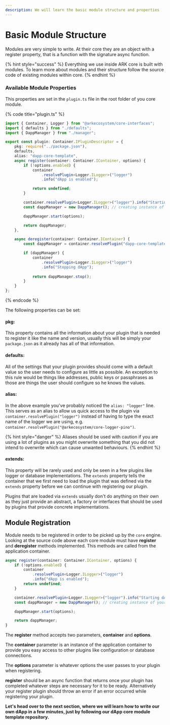 ```yaml
---
description: We will learn the basic module structure and properties
---
```


# Basic Module Structure

Modules are very simple to write. At their core they are an object with a register property, that is a function with the signature async function.

{% hint style="success" %}
Everything we use inside ARK core is built with modules. To learn more about modules and their structure follow the source code of existing modules within core. 
{% endhint %}

### Available Module Properties

This properties are set in the `plugin.ts` file in the root folder of you core module. 

{% code title="plugin.ts" %}
```typescript
import { Container, Logger } from "@arkecosystem/core-interfaces";
import { defaults } from "./defaults";
import { DappManager } from "./manager";

export const plugin: Container.IPluginDescriptor = {
    pkg: require("../package.json"),
    defaults,
    alias: "dapp-core-template",
    async register(container: Container.IContainer, options) {
        if (!options.enabled) {
            container
                .resolvePlugin<Logger.ILogger>("logger")
                .info("dApp is enabled");

            return undefined;
        }

        container.resolvePlugin<Logger.ILogger>("logger").info("Starting dApp");
        const dappManager = new DappManager(); // creating instance of your dApp

        dappManager.start(options);

        return dappManager;
    },

    async deregister(container: Container.IContainer) {
        const dappManager = container.resolvePlugin("dapp-core-template");

        if (dappManager) {
            container
                .resolvePlugin<Logger.ILogger>("logger")
                .info("Stopping dApp");
                
            return dappManager.stop();
        }
    }
};
```
{% endcode %}

The following properties can be set:

#### pkg:

This property contains all the information about your plugin that is needed to register it like the name and version, usually this will be simply your `package.json` as it already has all of that information.

#### defaults:

All of the settings that your plugin provides should come with a default value so the user needs to configure as little as possible. An exception to this rule would be things like addresses, public keys or passphrases as those are things the user should configure so he knows the values.

#### alias:

In the above example you've probably noticed the `alias: "logger"` line. This serves as an alias to allow us quick access to the plugin via `container.resolvePlugin("logger")` instead of having to type the exact name of the logger we are using, e.g. `container.resolvePlugin("@arkecosystem/core-logger-pino")`.

{% hint style="danger" %}
Aliases should be used with caution if you are using a lot of plugins as you might overwrite something that you did not intend to overwrite which can cause unwanted behaviours.
{% endhint %}

#### extends:

This property will be rarely used and only be seen in a few plugins like logger or database implementations. The `extends` property tells the container that we first need to load the plugin that was defined via the `extends` property before we can continue with registering our plugin.

Plugins that are loaded via `extends` usually don't do anything on their own as they just provide an abstract, a factory or interfaces that should be used by plugins that provide concrete implementations.

## Module Registration 

Module needs to be registered in order to be picked up by the `core` engine. Looking at the source code above each core module must have **register** and **deregister**  methods implemented. This methods are called from the application container.

```typescript
async register(container: Container.IContainer, options) {
    if (!options.enabled) {
        container
            .resolvePlugin<Logger.ILogger>("logger")
            .info("dApp is enabled");
        return undefined;
    }

    container.resolvePlugin<Logger.ILogger>("logger").info("Starting dApp");
    const dappManager = new DappManager(); // creating instance of your dApp

    dappManager.start(options);

    return dappManager;
}
```

The **register** method accepts two parameters, **container** and **options**.

The **container** parameter is an instance of the application container to provide you easy access to other plugins like configuration or database connections.

The **options** parameter is whatever options the user passes to your plugin when registering.

**register** should be an async function that returns once your plugin has completed whatever steps are necessary for it to be ready. Alternatively your register plugin should throw an error if an error occurred while registering your plugin.

**Let's head over to the next section, where we will learn how to write our own dApp in a few minutes, just by following our dApp core module template repository.**

